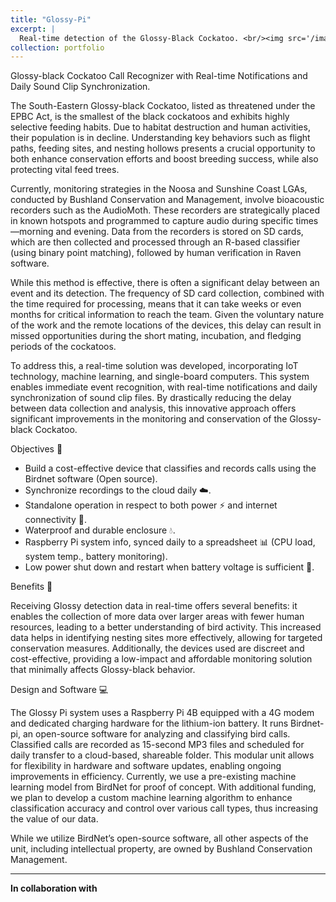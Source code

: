 ```yaml
---
title: "Glossy-Pi"
excerpt: |
  Real-time detection of the Glossy-Black Cockatoo. <br/><img src='/images/500x300.png'>
collection: portfolio
---
```



Glossy-black Cockatoo Call Recognizer with Real-time Notifications and Daily Sound Clip Synchronization.

The South-Eastern Glossy-black Cockatoo, listed as threatened under the EPBC Act, is the smallest of the black cockatoos and exhibits highly selective feeding habits. Due to habitat destruction and human activities, their population is in decline. Understanding key behaviors such as flight paths, feeding sites, and nesting hollows presents a crucial opportunity to both enhance conservation efforts and boost breeding success, while also protecting vital feed trees.

Currently, monitoring strategies in the Noosa and Sunshine Coast LGAs, conducted by Bushland Conservation and Management, involve bioacoustic recorders such as the AudioMoth. These recorders are strategically placed in known hotspots and programmed to capture audio during specific times—morning and evening. Data from the recorders is stored on SD cards, which are then collected and processed through an R-based classifier (using binary point matching), followed by human verification in Raven software.

While this method is effective, there is often a significant delay between an event and its detection. The frequency of SD card collection, combined with the time required for processing, means that it can take weeks or even months for critical information to reach the team. Given the voluntary nature of the work and the remote locations of the devices, this delay can result in missed opportunities during the short mating, incubation, and fledging periods of the cockatoos.

To address this, a real-time solution was developed, incorporating IoT technology, machine learning, and single-board computers. This system enables immediate event recognition, with real-time notifications and daily synchronization of sound clip files. By drastically reducing the delay between data collection and analysis, this innovative approach offers significant improvements in the monitoring and conservation of the Glossy-black Cockatoo.

Objectives 📝


   - Build a cost-effective device that classifies and records calls using the Birdnet software (Open source).
   - Synchronize recordings to the cloud daily ☁️.
   - Standalone operation in respect to both power ⚡ and internet connectivity 📶.
   - Waterproof and durable enclosure 💧.
   - Raspberry Pi system info, synced daily to a spreadsheet 📊 (CPU load, system temp., battery monitoring).
   - Low power shut down and restart when battery voltage is sufficient 🔋.

Benefits 🌟

Receiving Glossy detection data in real-time offers several benefits: it enables the collection of more data over larger areas with fewer human resources, leading to a better understanding of bird activity. This increased data helps in identifying nesting sites more effectively, allowing for targeted conservation measures. Additionally, the devices used are discreet and cost-effective, providing a low-impact and affordable monitoring solution that minimally affects Glossy-black behavior.

Design and Software 💻

The Glossy Pi system uses a Raspberry Pi 4B equipped with a 4G modem and dedicated charging hardware for the lithium-ion battery. It runs Birdnet-pi, an open-source software for analyzing and classifying bird calls. Classified calls are recorded as 15-second MP3 files and scheduled for daily transfer to a cloud-based, shareable folder.
This modular unit allows for flexibility in hardware and software updates, enabling ongoing improvements in efficiency. Currently, we use a pre-existing machine learning model from BirdNet for proof of concept. With additional funding, we plan to develop a custom machine learning algorithm to enhance classification accuracy and control over various call types, thus increasing the value of our data.

While we utilize BirdNet’s open-source software, all other aspects of the unit, including intellectual property, are owned by Bushland Conservation Management.


---

**In collaboration with**


